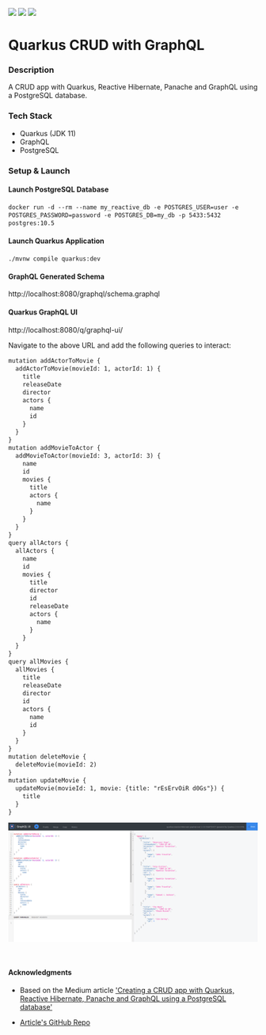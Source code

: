 ![](https://github.com/Lylio/image-repo/blob/master/logos/quarkus.png?raw=true)
![](https://github.com/Lylio/image-repo/blob/master/logos/graphql.png?raw=true)
![](https://github.com/Lylio/image-repo/blob/master/logos/postgres.png?raw=true)

# Quarkus CRUD with GraphQL

### Description
A CRUD app with Quarkus, Reactive Hibernate, Panache and GraphQL using a PostgreSQL database.


### Tech Stack
- Quarkus (JDK 11)
- GraphQL
- PostgreSQL

### Setup & Launch

#### Launch PostgreSQL Database
```
docker run -d --rm --name my_reactive_db -e POSTGRES_USER=user -e POSTGRES_PASSWORD=password -e POSTGRES_DB=my_db -p 5433:5432 postgres:10.5
```

#### Launch Quarkus Application
`./mvnw compile quarkus:dev`

#### GraphQL Generated Schema
http://localhost:8080/graphql/schema.graphql

#### Quarkus GraphQL UI
http://localhost:8080/q/graphql-ui/ 

Navigate to the above URL and add the following queries to interact:

```
mutation addActorToMovie {
  addActorToMovie(movieId: 1, actorId: 1) {
    title
    releaseDate
    director
    actors {
      name
      id
    }
  }
}
mutation addMovieToActor {
  addMovieToActor(movieId: 3, actorId: 3) {
    name
    id
    movies {
      title
      actors {
        name
      }
    }
  }
}
query allActors {
  allActors {
    name
    id
    movies {
      title
      director
      id
      releaseDate
      actors {
        name
      }
    }
  }
}
query allMovies {
  allMovies {
    title
    releaseDate
    director
    id
    actors {
      name
      id
    }
  }
}
mutation deleteMovie {
  deleteMovie(movieId: 2)
}
mutation updateMovie {
  updateMovie(movieId: 1, movie: {title: "rEsErvOiR d0Gs"}) {
    title
  }
}
```

![](img/graphql-ui.png)

<br />

#### Acknowledgments
- Based on the Medium article ['Creating a CRUD app with Quarkus, Reactive Hibernate, Panache and GraphQL using a PostgreSQL database'](https://medium.com/geekculture/creating-a-crud-app-with-quarkus-reactive-hibernate-panache-and-graphql-using-a-postgresql-216ecd75ee52)

- [Article's GitHub Repo](https://github.com/dvddhln/quarkus-reactive-hibernate-graphql-crud)